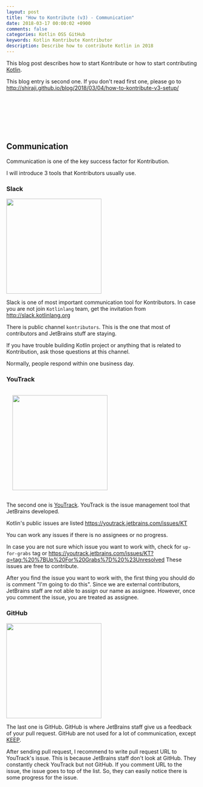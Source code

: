 ```yaml
---
layout: post
title: "How to Kontribute (v3) - Communication"
date: 2018-03-17 00:00:02 +0900
comments: false
categories: Kotlin OSS GitHub
keywords: Kotlin Kontribute Kontributor
description: Describe how to contribute Kotlin in 2018
---
```


This blog post describes how to start Kontribute or how to start contributing [Kotlin](https://kotlinlang.org/).

This blog entry is second one. If you don't read first one, please go to http://shiraji.github.io/blog/2018/03/04/how-to-kontribute-v3-setup/

<script async src="//pagead2.googlesyndication.com/pagead/js/adsbygoogle.js"></script>
<!-- 728x90 -->
<ins class="adsbygoogle"
     style="display:inline-block;width:728px;height:90px"
     data-ad-client="ca-pub-3940616565912592"
     data-ad-slot="7693358062"></ins>
<script>
(adsbygoogle = window.adsbygoogle || []).push({});
</script>

<!-- more -->

## Communication

Communication is one of the key success factor for Kontribution.

I will introduce 3 tools that Kontributors usually use.

### Slack

<img src="https://raw.githubusercontent.com/wiki/shiraji/images/blog/images/how-to-kontribute-v3/slack_rgb.png" width="250" style="border: none;" />

Slack is one of most important communication tool for Kontributors. In case you are not join `Kotlinlang` team, get the invitation from http://slack.kotlinlang.org

There is public channel `kontributors`. This is the one that most of contributors and JetBrains stuff are staying.

If you have trouble building Kotlin project or anything that is related to Kontribution, ask those questions at this channel.

Normally, people respond within one business day.

### YouTrack

<img src="https://raw.githubusercontent.com/wiki/shiraji/images/blog/images/how-to-kontribute-v3/logo-text.png" width="250" style="border: none; padding: 16px" />

The second one is [YouTrack](https://www.jetbrains.com/youtrack/). YouTrack is the issue management tool that JetBrains developed.

Kotlin's public issues are listed https://youtrack.jetbrains.com/issues/KT

You can work any issues if there is no assignees or no progress.

In case you are not sure which issue you want to work with, check for `up-for-grabs` tag or https://youtrack.jetbrains.com/issues/KT?q=tag:%20%7BUp%20For%20Grabs%7D%20%23Unresolved These issues are free to contribute.

After you find the issue you want to work with, the first thing you should do is comment "I'm going to do this". Since we are external contributors, JetBrains staff are not able to assign our name as assignee. However, once you comment the issue, you are treated as assignee.

### GitHub

<img src="https://raw.githubusercontent.com/wiki/shiraji/images/blog/images/how-to-kontribute-v3/GitHub_Logo.png" width="250" style="border: none;" />

The last one is GitHub. GitHub is where JetBrains staff give us a feedback of your pull request. GitHub are not used for a lot of communication, except [KEEP](https://github.com/Kotlin/KEEP).

After sending pull request, I recommend to write pull request URL to YouTrack's issue. This is because JetBrains staff don't look at GitHub. They constantly check YouTrack but not GitHub. If you comment URL to the issue, the issue goes to top of the list. So, they can easily notice there is some progress for the issue.
